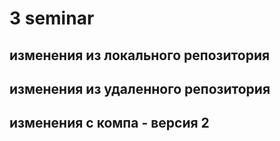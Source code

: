 # 3 seminar

## изменения из локального репозитория

## изменения из удаленного репозитория

## изменения с компа - версия 2
